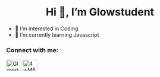 <h1 align="center"> Hi 👋, I’m Glowstudent</h1>

- 👀 I’m interested in Coding
- 🌱 I’m currently learning Javascript

<h3 align="left">Connect with me:</h3>
<p align="left">
<a href="https://www.youtube.com/channel/UCVaCrjoH8F1eygFMC7gTDeg" target="blank"><img align="center" src="https://cdn.jsdelivr.net/npm/simple-icons@3.0.1/icons/youtube.svg" alt="Glowstudent" height="30" width="40" /></a>
<a href="https://discord.gg/4wM63P7ZUd" target="blank"><img align="center" src="https://cdn.jsdelivr.net/npm/simple-icons@3.0.1/icons/discord.svg" alt="4wM63P7ZUd" color="#738ADB" height="30" width="40" /></a>
</p>

<!---
Glowstudent777/Glowstudent777 is a ✨ special ✨ repository because its `README.md` (this file) appears on your GitHub profile.
You can click the Preview link to take a look at your changes.
--->
